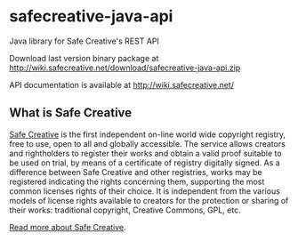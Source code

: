 # safecreative-java-api
Java library for Safe Creative's REST API

Download last version binary package at http://wiki.safecreative.net/download/safecreative-java-api.zip

API documentation is available at http://wiki.safecreative.net/

## What is Safe Creative
[Safe Creative](http://www.safecreative.org) is the first independent on-line world wide copyright registry, free to use, open to all and globally accessible. The service allows creators and rightholders to register their works and obtain a valid proof suitable to be used on trial, by means of a certificate of registry digitally signed. As a difference between Safe Creative and other registries, works may be registered indicating the rights concerning them, supporting the most common licenses rights of their choice. It is independent from the various models of license rights available to creators for the protection or sharing of their works: traditional copyright, Creative Commons, GPL, etc.

[Read more about Safe Creative](http://en.safecreative.net/about/).
